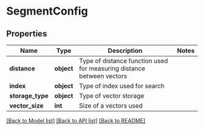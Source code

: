 # SegmentConfig

## Properties
Name | Type | Description | Notes
------------ | ------------- | ------------- | -------------
**distance** | **object** | Type of distance function used for measuring distance between vectors | 
**index** | **object** | Type of index used for search | 
**storage_type** | **object** | Type of vector storage | 
**vector_size** | **int** | Size of a vectors used | 

[[Back to Model list]](../README.md#documentation-for-models) [[Back to API list]](../README.md#documentation-for-api-endpoints) [[Back to README]](../README.md)


